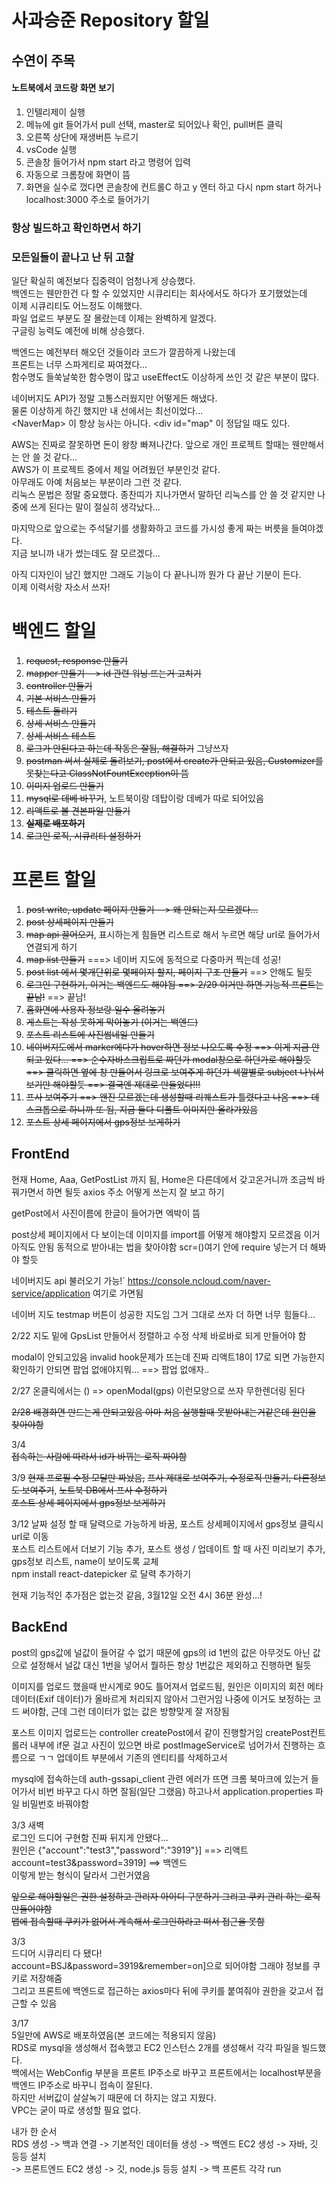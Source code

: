 # 사과승준 Repository 할일

## 수연이 주목
#### 노트북에서 코드랑 화면 보기
1. 인텔리제이 실행
2. 메뉴에 git 들어가서 pull 선택, master로 되어있나 확인, pull버튼 클릭
3. 오른쪽 상단에 재생버튼 누르기
4. vsCode 실행
5. 콘솔창 들어가서 npm start 라고 명령어 입력
6. 자동으로 크롬창에 화면이 뜸
7. 화면을 실수로 껐다면 콘솔창에 컨트롤C 하고 y 엔터 하고 다시 npm start 하거나 localhost:3000 주소로 들어가기

### 항상 빌드하고 확인하면서 하기

### 모든일들이 끝나고 난 뒤 고찰   

일단 확실히 예전보다 집중력이 엄청나게 상승했다.   
백엔드는 웬만한건 다 할 수 있었지만 시큐리티는 회사에서도 하다가 포기했었는데   
이제 시큐리티도 어느정도 이해했다.   
파일 업로드 부분도 잘 몰랐는데 이제는 완벽하게 알겠다.   
구글링 능력도 예전에 비해 상승했다.   

백엔드는 예전부터 해오던 것들이라 코드가 깔끔하게 나왔는데   
프론트는 너무 스파게티로 짜여졌다...   
함수명도 들쑥날쑥한 함수명이 많고  useEffect도 이상하게 쓰인 것 같은 부분이 많다.   

네이버지도 API가 정말 고통스러웠지만 어떻게든 해냈다.   
물론 이상하게 하긴 했지만 내 선에서는 최선이었다...   
&lt;NaverMap&gt; 이 항상 능사는 아니다. <div id="map" 이 정답일 때도 있다.   

AWS는 진짜로 잘못하면 돈이 왕창 빠져나간다. 앞으로 개인 프로젝트 할때는 웬만해서는 안 쓸 것 같다...   
AWS가 이 프로젝트 중에서 제일 어려웠던 부분인것 같다.   
아무래도 아예 처음보는 부분이라 그런 것 같다.   
리눅스 문법은 정말 중요했다. 종찬띠가 지나가면서 말하던 리눅스를 안 쓸 것 같지만 나중에 쓰게 된다는 말이 절실히 생각났다...   

마지막으로 앞으로는 주석달기를 생활화하고 코드를 가시성 좋게 짜는 버릇을 들여야겠다.   
지금 보니까 내가 썼는데도 잘 모르겠다...

아직 디자인이 남긴 했지만 그래도 기능이 다 끝나니까 뭔가 다 끝난 기분이 든다.   
이제 이력서랑 자소서 쓰자!


# 백엔드 할일
1. ~~request, response 만들기~~
2. ~~mapper 만들기 --> id 관련 워닝 뜨는거 고치기~~
3. ~~controller 만들기~~ 
4. ~~기본 서비스 만들기~~
5. ~~테스트 돌리기~~
6. ~~상세 서비스 만들기~~
7. ~~상세 서비스 테스트~~
8. ~~로그가 안된다고 하는데 작동은 잘됨, 해결하기~~ 그냥쓰자
9. ~~postman 써서 실제로 돌려보기, post에서 create가 안되고 있음, Customizer를 못찾는다고 ClassNotFountException이 뜸~~
10. ~~이미지 업로드 만들기~~
11. ~~mysql로 데베 바꾸기~~, 노트북이랑 데탑이랑 데베가 따로 되어있음
12. ~~리액트로 볼 견본파일 만들기~~ 
13. ~~**실제로 배포하기**~~
14. ~~로그인 로직, 시큐리티 설정하기~~

# 프론트 할일
1. ~~post write, update 페이지 만들기 --> 왜 안되는지 모르겠다...~~
2. ~~post 상세페이지 만들기~~
3. ~~map api 끌어오기~~, 표시하는게 힘들면 리스트로 해서 누르면 해당 url로 들어가서 연결되게 하기
4. ~~map list 만들기~~ ===> 네이버 지도에 동적으로 다중마커 찍는데 성공!
5. ~~post list 에서 몇개단위로 몇페이지 할지, 페이지 구조 만들기~~ ==> 안해도 될듯
6. ~~로그인 구현하기, 이거는 백엔드도 해야됨 ==> 2/29 이거만 하면 기능적 프론트는 끝남!~~ ==> 끝남!
7. ~~홈화면에 사용자 정보랑 일수 올려놓기~~
8. ~~게스트는 작성 못하게 막아놓기 (이거는 백엔드)~~
9. ~~포스트 리스트에 사진썸네일 만들기~~
10. ~~네이버지도에서 marker에다가 hover하면 정보 나오도록 수정 ==> 이게 지금 안되고 있다... ==> 순수자바스크립트로 짜던가 modal창으로 하던가로 해야할듯   ==> 클릭하면 옆에 창 만들어서 링크로 보여주게 하던가 색깔별로 subject 나눠서 보기만 해야할듯   ==> 결국엔 제대로 만들었다!!!~~
11. ~~프사 보여주기 ==> 왠진 모르겠는데 생성할때 리퀘스트가 틀렸다고 나옴 ==> 데스크톱으로 하니까 또 됨, 지금 둘다 디폴트 이미지만 올라가있음~~
12. ~~포스트 상세 페이지에서 gps정보 보게하기~~

## FrontEnd
현재 Home, Aaa, GetPostList 까지 됨, Home은 다른데에서 갖고온거니까 조금씩 바꿔가면서 하면 될듯
axios 주소 어떻게 쓰는지 잘 보고 하기

getPost에서 사진이름에 한글이 들어가면 엑박이 뜸

post상세 페이지에서 다 보이는데 이미지를 import를 어떻게 해야할지 모르겠음
이거 아직도 안됨 동적으로 받아내는 법을 찾아야함
scr=()여기 안에 require 넣는거 더 해봐야 할듯

네이버지도 api 불러오기 가능!`
https://console.ncloud.com/naver-service/application
여기로 가면됨

네이버 지도 testmap 버튼이 성공한 지도임 그거 그대로 쓰자 더 하면 너무 힘들다...

2/22
지도 밑에 GpsList 만들어서 정렬하고 수정 삭제 바로바로 되게 만들어야 함

modal이 안되고있음 invalid hook문제가 뜨는데 진짜 리액트18이 17로 되면 가능한지 확인하기
안되면 팝업 없애야지뭐... ==> 팝업 없애자..

2/27
온클릭에서는 () => openModal(gps) 이런모양으로 쓰자 무한렌더링 된다

~~2/28
배경화면 만드는게 안되고있음 아마 처음 실행할때 못받아내는거같은데 원인을 찾아야함~~

3/4   
~~접속하는 사람에 따라서 id가 바뀌는 로직 짜야함~~   

3/9
~~현재 프로필 수정 모달만 짜놨음,~~ ~~프사 제대로 보여주기, 수정로직 만들기, 다른정보도 보여주기~~, ~~노트북 DB에서 프사 수정하기~~   
~~포스트 상세 페이지에서 gps정보 보게하기~~

3/12
날짜 설정 할 때 달력으로 가능하게 바꿈, 포스트 상세페이지에서 gps정보 클릭시 url로 이동   
포스트 리스트에서 더보기 기능 추가, 포스트 생성 / 업데이트 할 때 사진 미리보기 추가, gps정보 리스트, name이 보이도록 교체   
npm install react-datepicker 로 달력 추가하기

현재 기능적인 추가점은 없는것 같음, 3월12일 오전 4시 36분 완성...!




## BackEnd
post의 gps값에 널값이 들어갈 수 없기 때문에 gps의 id 1번의 값은 
아무것도 아닌 값으로 설정해서 널값 대신 1번을 넣어서 뭘하든 항상 1번값은 
제외하고 진행하면 될듯

이미지를 업로드 했을때 반시계로 90도 틀어져서 업로드됨, 원인은 이미지의 
회전 메타데이터(Exif 데이터)가 올바르게 처리되지 않아서 그런거임
나중에 이거도 보정하는 코드 써야함, 
근데 그런 데이터가 없는 값은 방향맞게 잘 저장됨

포스트 이미지 업로드는 controller createPost에서 같이 진행할거임
createPost컨트롤러 내부에 if문 걸고 사진이 있으면 바로 postImageService로
넘어가서 진행하는 흐름으로 ㄱㄱ
업데이트 부분에서 기존의 엔티티를 삭제하고서 

mysql에 접속하는데 auth-gssapi_client 관련 에러가 뜨면 크롬 북마크에 있는거
들어가서 비번 바꾸고 다시 하면 잘됨(일단 그랬음)
하고나서 application.properties 파일 비밀번호 바꿔야함

3/3 새벽   
로그인 드디어 구현함 진짜 뒤지게 안됐다...   
원인은 
{"account":"test3","password":"3919"}] ==> 리액트   
account=test3&password=3919] ==> 백엔드   
이렇게 받는 형식이 달라서 그런거였음   

~~앞으로 해야할일은 권한 설정하고 관리자 아이디 구분하기 그리고 쿠키 관리 하는 로직 만들어야함   
맵에 접속할때 쿠키가 없어서 계속해서 로그인하라고 떠서 접근을 못함~~

3/3   
드디어 시큐리티 다 됐다!   
account=BSJ&password=3919&remember=on]으로 되어야함 그래야 정보를 쿠키로 저장해줌   
그리고 프론트에 백엔드로 접근하는 axios마다 뒤에 쿠키를 붙여줘야 권한을 갖고서 접근할 수 있음   

3/17   
5일만에 AWS로 배포하였음(본 코드에는 적용되지 않음)   
RDS로 mysql을 생성해서 접속했고 EC2 인스턴스 2개를 생성해서 각각 파일을 빌드했다.   
백에서는 WebConfig 부분을 프론트 IP주소로 바꾸고 프론트에서는 localhost부분을 백엔드 IP주소로 바꾸니 접속이 잘된다.   
하지만 서버값이 살살녹기 때문에 더 하지는 않고 지웠다.   
VPC는 굳이 따로 생성할 필요 없다.

내가 한 순서   
RDS 생성 -> 백과 연결 -> 기본적인 데이터들 생성 -> 백엔드 EC2 생성 -> 자바, 깃 등등 설치    
-> 프론트엔드 EC2 생성 -> 깃, node.js 등등 설치 -> 백 프론트 각각 run
